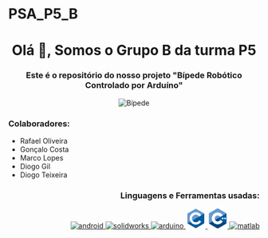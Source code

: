 # PSA_P5_B
<h1 align="center">Olá 👋, Somos o Grupo B da turma P5</h1>
<h3 align="center">Este é o repositório do nosso projeto "Bípede Robótico Controlado por Arduíno"</h3>



<p align="center">
  <img width="" src="https://github.com/Rafafbo/PSA_P5_B/assets/114348682/dd0636f8-8a02-481d-bff3-7c282e94f8f5" alt="Bípede">
</p>

### Colaboradores:

- Rafael Oliveira
- Gonçalo Costa
- Marco Lopes
- Diogo Gil
- Diogo Teixeira

<h3 align="right">Linguagens e Ferramentas usadas:</h3>
<p align="right"> <a href="https://appinventor.mit.edu/" target="_blank" rel="noreferrer"> <img src="https://i.imgur.com/VuReJHc.png" alt="android" width="40" height="40"/> </a> <a href="https://www.solidworks.com/" target="_blank" rel="noreferrer"> <img src="https://i.imgur.com/XiWpuZE.png" alt="solidworks" width="40" height="40"/> </a> <a href="https://www.arduino.cc/" target="_blank" rel="noreferrer"> <img src="https://cdn.worldvectorlogo.com/logos/arduino-1.svg" alt="arduino" width="40" height="40"/> </a> <a href="https://www.cprogramming.com/" target="_blank" rel="noreferrer"> <img src="https://raw.githubusercontent.com/devicons/devicon/master/icons/c/c-original.svg" alt="c" width="40" height="40"/> </a> <a href="https://www.w3schools.com/cpp/" target="_blank" rel="noreferrer"> <img src="https://raw.githubusercontent.com/devicons/devicon/master/icons/cplusplus/cplusplus-original.svg" alt="cplusplus" width="40" height="40"/> </a> <a href="https://www.mathworks.com/" target="_blank" rel="noreferrer"> <img src="https://upload.wikimedia.org/wikipedia/commons/2/21/Matlab_Logo.png" alt="matlab" width="40" height="40"/> </a> </p>
